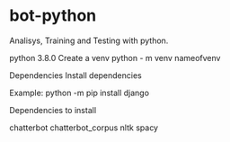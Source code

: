 # bot-python
Analisys, Training and Testing with python.

python 3.8.0
Create a venv
python - m venv nameofvenv

Dependencies
Install dependencies

Example: python -m pip install django

Dependencies to install

chatterbot
chatterbot_corpus
nltk
spacy


